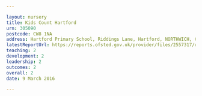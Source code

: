 ```yaml
---

layout: nursery
title: Kids Count Hartford
urn: 305090
postcode: CW8 1NA
address: Hartford Primary School, Riddings Lane, Hartford, NORTHWICH, Cheshire, CW8 1NA
latestReportUrl: https://reports.ofsted.gov.uk/provider/files/2557317/urn/305090.pdf
teaching: 2
development: 2
leadership: 2
outcomes: 2
overall: 2
date: 9 March 2016

---
```

